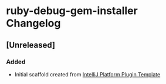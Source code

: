 <!-- Keep a Changelog guide -> https://keepachangelog.com -->

# ruby-debug-gem-installer Changelog

## [Unreleased]
### Added
- Initial scaffold created from [IntelliJ Platform Plugin Template](https://github.com/JetBrains/intellij-platform-plugin-template)
